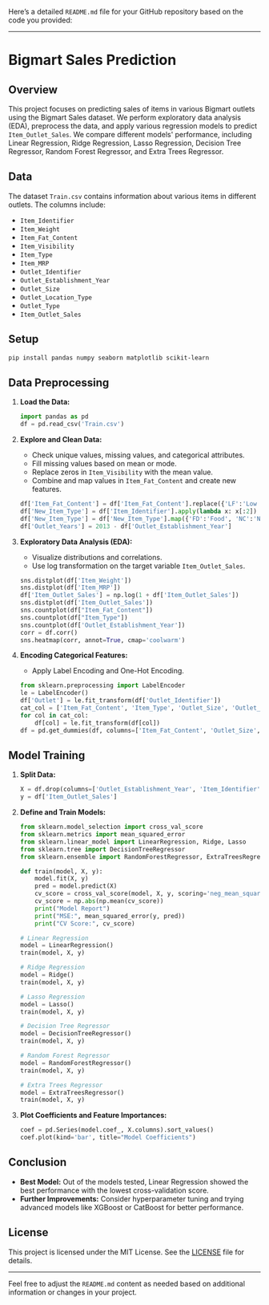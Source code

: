 Here’s a detailed `README.md` file for your GitHub repository based on the code you provided:

---

# Bigmart Sales Prediction

## Overview

This project focuses on predicting sales of items in various Bigmart outlets using the Bigmart Sales dataset. We perform exploratory data analysis (EDA), preprocess the data, and apply various regression models to predict `Item_Outlet_Sales`. We compare different models' performance, including Linear Regression, Ridge Regression, Lasso Regression, Decision Tree Regressor, Random Forest Regressor, and Extra Trees Regressor.

## Data

The dataset `Train.csv` contains information about various items in different outlets. The columns include:

- `Item_Identifier`
- `Item_Weight`
- `Item_Fat_Content`
- `Item_Visibility`
- `Item_Type`
- `Item_MRP`
- `Outlet_Identifier`
- `Outlet_Establishment_Year`
- `Outlet_Size`
- `Outlet_Location_Type`
- `Outlet_Type`
- `Item_Outlet_Sales`

## Setup

```bash
pip install pandas numpy seaborn matplotlib scikit-learn
```

## Data Preprocessing

1. **Load the Data:**

    ```python
    import pandas as pd
    df = pd.read_csv('Train.csv')
    ```

2. **Explore and Clean Data:**
    - Check unique values, missing values, and categorical attributes.
    - Fill missing values based on mean or mode.
    - Replace zeros in `Item_Visibility` with the mean value.
    - Combine and map values in `Item_Fat_Content` and create new features.

    ```python
    df['Item_Fat_Content'] = df['Item_Fat_Content'].replace({'LF':'Low Fat', 'reg':'Regular', 'low fat':'Low Fat'})
    df['New_Item_Type'] = df['Item_Identifier'].apply(lambda x: x[:2])
    df['New_Item_Type'] = df['New_Item_Type'].map({'FD':'Food', 'NC':'Non-Consumable', 'DR':'Drinks'})
    df['Outlet_Years'] = 2013 - df['Outlet_Establishment_Year']
    ```

3. **Exploratory Data Analysis (EDA):**
    - Visualize distributions and correlations.
    - Use log transformation on the target variable `Item_Outlet_Sales`.

    ```python
    sns.distplot(df['Item_Weight'])
    sns.distplot(df['Item_MRP'])
    df['Item_Outlet_Sales'] = np.log(1 + df['Item_Outlet_Sales'])
    sns.distplot(df['Item_Outlet_Sales'])
    sns.countplot(df["Item_Fat_Content"])
    sns.countplot(df["Item_Type"])
    sns.countplot(df['Outlet_Establishment_Year'])
    corr = df.corr()
    sns.heatmap(corr, annot=True, cmap='coolwarm')
    ```

4. **Encoding Categorical Features:**
    - Apply Label Encoding and One-Hot Encoding.

    ```python
    from sklearn.preprocessing import LabelEncoder
    le = LabelEncoder()
    df['Outlet'] = le.fit_transform(df['Outlet_Identifier'])
    cat_col = ['Item_Fat_Content', 'Item_Type', 'Outlet_Size', 'Outlet_Location_Type', 'Outlet_Type', 'New_Item_Type']
    for col in cat_col:
        df[col] = le.fit_transform(df[col])
    df = pd.get_dummies(df, columns=['Item_Fat_Content', 'Outlet_Size', 'Outlet_Location_Type', 'Outlet_Type', 'New_Item_Type'])
    ```

## Model Training

1. **Split Data:**

    ```python
    X = df.drop(columns=['Outlet_Establishment_Year', 'Item_Identifier', 'Outlet_Identifier', 'Item_Outlet_Sales'])
    y = df['Item_Outlet_Sales']
    ```

2. **Define and Train Models:**

    ```python
    from sklearn.model_selection import cross_val_score
    from sklearn.metrics import mean_squared_error
    from sklearn.linear_model import LinearRegression, Ridge, Lasso
    from sklearn.tree import DecisionTreeRegressor
    from sklearn.ensemble import RandomForestRegressor, ExtraTreesRegressor

    def train(model, X, y):
        model.fit(X, y)
        pred = model.predict(X)
        cv_score = cross_val_score(model, X, y, scoring='neg_mean_squared_error', cv=5)
        cv_score = np.abs(np.mean(cv_score))
        print("Model Report")
        print("MSE:", mean_squared_error(y, pred))
        print("CV Score:", cv_score)
    
    # Linear Regression
    model = LinearRegression()
    train(model, X, y)
    
    # Ridge Regression
    model = Ridge()
    train(model, X, y)
    
    # Lasso Regression
    model = Lasso()
    train(model, X, y)
    
    # Decision Tree Regressor
    model = DecisionTreeRegressor()
    train(model, X, y)
    
    # Random Forest Regressor
    model = RandomForestRegressor()
    train(model, X, y)
    
    # Extra Trees Regressor
    model = ExtraTreesRegressor()
    train(model, X, y)
    ```

3. **Plot Coefficients and Feature Importances:**

    ```python
    coef = pd.Series(model.coef_, X.columns).sort_values()
    coef.plot(kind='bar', title="Model Coefficients")
    ```

## Conclusion

- **Best Model:** Out of the models tested, Linear Regression showed the best performance with the lowest cross-validation score.
- **Further Improvements:** Consider hyperparameter tuning and trying advanced models like XGBoost or CatBoost for better performance.

## License

This project is licensed under the MIT License. See the [LICENSE](LICENSE) file for details.

---

Feel free to adjust the `README.md` content as needed based on additional information or changes in your project.
